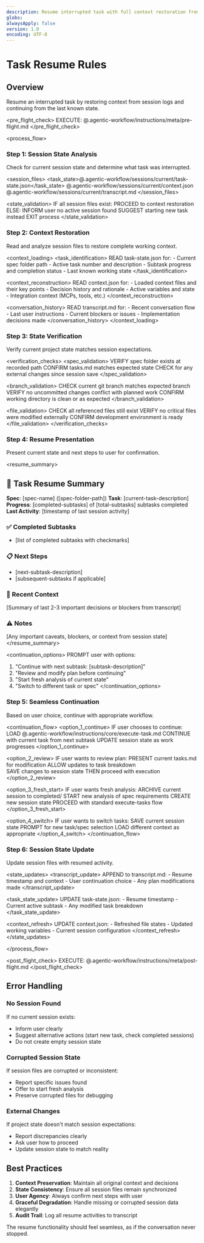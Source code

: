 ```yaml
---
description: Resume interrupted task with full context restoration from session logs
globs:
alwaysApply: false
version: 1.0
encoding: UTF-8
---
```


# Task Resume Rules

## Overview

Resume an interrupted task by restoring context from session logs and continuing from the last known state.

<pre_flight_check>
  EXECUTE: @.agentic-workflow/instructions/meta/pre-flight.md
</pre_flight_check>

<process_flow>

<step number="1" name="session_state_analysis">

### Step 1: Session State Analysis

Check for current session state and determine what task was interrupted.

<session_files>
  <task_state>@.agentic-workflow/sessions/current/task-state.json</task_state>
  <context>@.agentic-workflow/sessions/current/context.json</context>
  <transcript>@.agentic-workflow/sessions/current/transcript.md</transcript>
</session_files>

<state_validation>
  IF all session files exist:
    PROCEED to context restoration
  ELSE:
    INFORM user no active session found
    SUGGEST starting new task instead
    EXIT process
</state_validation>

</step>

<step number="2" name="context_restoration">

### Step 2: Context Restoration

Read and analyze session files to restore complete working context.

<context_loading>
  <task_identification>
    READ task-state.json for:
    - Current spec folder path
    - Active task number and description
    - Subtask progress and completion status
    - Last known working state
  </task_identification>
  
  <context_reconstruction>
    READ context.json for:
    - Loaded context files and their key points
    - Decision history and rationale
    - Active variables and state
    - Integration context (MCPs, tools, etc.)
  </context_reconstruction>
  
  <conversation_history>
    READ transcript.md for:
    - Recent conversation flow
    - Last user instructions
    - Current blockers or issues
    - Implementation decisions made
  </conversation_history>
</context_loading>

</step>

<step number="3" name="state_verification">

### Step 3: State Verification

Verify current project state matches session expectations.

<verification_checks>
  <spec_validation>
    VERIFY spec folder exists at recorded path
    CONFIRM tasks.md matches expected state
    CHECK for any external changes since session save
  </spec_validation>
  
  <branch_validation>
    CHECK current git branch matches expected branch
    VERIFY no uncommitted changes conflict with planned work
    CONFIRM working directory is clean or as expected
  </branch_validation>
  
  <file_validation>
    CHECK all referenced files still exist
    VERIFY no critical files were modified externally
    CONFIRM development environment is ready
  </file_validation>
</verification_checks>

</step>

<step number="4" name="resume_presentation">

### Step 4: Resume Presentation

Present current state and next steps to user for confirmation.

<resume_summary>
  ## 🔄 Task Resume Summary
  
  **Spec**: [spec-name] ([spec-folder-path])
  **Task**: [current-task-description]
  **Progress**: [completed-subtasks] of [total-subtasks] subtasks completed
  **Last Activity**: [timestamp of last session activity]
  
  ### ✅ Completed Subtasks
  - [list of completed subtasks with checkmarks]
  
  ### 📋 Next Steps  
  - [next-subtask-description]
  - [subsequent-subtasks if applicable]
  
  ### 📝 Recent Context
  [Summary of last 2-3 important decisions or blockers from transcript]
  
  ### ⚠️ Notes
  [Any important caveats, blockers, or context from session state]
</resume_summary>

<continuation_options>
  PROMPT user with options:
  1. "Continue with next subtask: [subtask-description]"
  2. "Review and modify plan before continuing"  
  3. "Start fresh analysis of current state"
  4. "Switch to different task or spec"
</continuation_options>

</step>

<step number="5" name="seamless_continuation">

### Step 5: Seamless Continuation

Based on user choice, continue with appropriate workflow.

<continuation_flow>
  <option_1_continue>
    IF user chooses to continue:
      LOAD @.agentic-workflow/instructions/core/execute-task.md
      CONTINUE with current task from next subtask
      UPDATE session state as work progresses
  </option_1_continue>
  
  <option_2_review>
    IF user wants to review plan:
      PRESENT current tasks.md for modification
      ALLOW updates to task breakdown  
      SAVE changes to session state
      THEN proceed with execution
  </option_2_review>
  
  <option_3_fresh_start>
    IF user wants fresh analysis:
      ARCHIVE current session to completed/
      START new analysis of spec requirements
      CREATE new session state
      PROCEED with standard execute-tasks flow
  </option_3_fresh_start>
  
  <option_4_switch>
    IF user wants to switch tasks:
      SAVE current session state
      PROMPT for new task/spec selection
      LOAD different context as appropriate
  </option_4_switch>
</continuation_flow>

</step>

<step number="6" name="session_state_update">

### Step 6: Session State Update

Update session files with resumed activity.

<state_updates>
  <transcript_update>
    APPEND to transcript.md:
    - Resume timestamp and context
    - User continuation choice
    - Any plan modifications made
  </transcript_update>
  
  <task_state_update>
    UPDATE task-state.json:
    - Resume timestamp
    - Current active subtask
    - Any modified task breakdown
  </task_state_update>
  
  <context_refresh>
    UPDATE context.json:
    - Refreshed file states
    - Updated working variables
    - Current session configuration
  </context_refresh>
</state_updates>

</step>

</process_flow>

<post_flight_check>
  EXECUTE: @.agentic-workflow/instructions/meta/post-flight.md
</post_flight_check>

## Error Handling

### No Session Found
If no current session exists:
- Inform user clearly
- Suggest alternative actions (start new task, check completed sessions)
- Do not create empty session state

### Corrupted Session State
If session files are corrupted or inconsistent:
- Report specific issues found
- Offer to start fresh analysis
- Preserve corrupted files for debugging

### External Changes
If project state doesn't match session expectations:
- Report discrepancies clearly
- Ask user how to proceed
- Update session state to match reality

## Best Practices

1. **Context Preservation**: Maintain all original context and decisions
2. **State Consistency**: Ensure all session files remain synchronized
3. **User Agency**: Always confirm next steps with user
4. **Graceful Degradation**: Handle missing or corrupted session data elegantly
5. **Audit Trail**: Log all resume activities to transcript

The resume functionality should feel seamless, as if the conversation never stopped.
